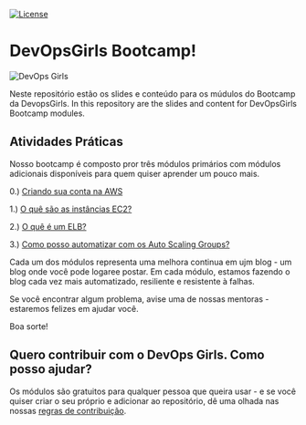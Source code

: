 [![License](https://img.shields.io/badge/License-CC0-green.svg)](https://creativecommons.org/publicdomain/zero/1.0/)

# DevOpsGirls Bootcamp!

![DevOps Girls](/images/devopsgirls.jpg)

Neste repositório estão os slides e conteúdo para os múdulos do Bootcamp da DevopsGirls.
In this repository are the slides and content for DevOpsGirls Bootcamp modules.

## Atividades Práticas

Nosso bootcamp é composto pror três módulos primários com módulos adicionais disponíveis para quem quiser aprender um pouco mais.

0.) [Criando sua conta na AWS](https://github.com/DevOps-Girls/devopsgirls-bootcamp-br/blob/master/0-1-AWS.md)

1.) [O quê são as instâncias EC2?](https://github.com/DevOps-Girls/devopsgirls-bootcamp-br/blob/master/1-1-EC2.md)

2.) [O quê é um ELB?](https://github.com/DevOps-Girls/devopsgirls-bootcamp-br/blob/master/2-1-ELB.md)

3.) [Como posso automatizar com os Auto Scaling Groups?](https://github.com/DevOps-Girls/devopsgirls-bootcamp-br/blob/master/3-1-ASG.md)

Cada um dos módulos representa uma melhora continua em ujm blog - um blog onde você pode logaree postar. Em cada módulo, estamos fazendo o blog cada vez mais automatizado, resiliente e resistente à falhas.

Se você encontrar algum problema, avise uma de nossas mentoras - estaremos felizes em ajudar você.

Boa sorte!

## Quero contribuir com o DevOps Girls. Como posso ajudar?

Os módulos são gratuitos para qualquer pessoa que queira usar - e se você quiser criar o seu próprio e adicionar ao repositório, dê uma olhada nas nossas [regras de contribuição](/CONTRIBUTING.md).
